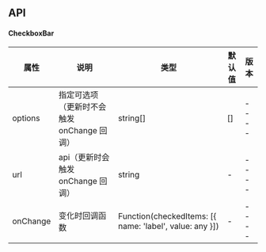 ## API

#### CheckboxBar

| 属性 | 说明 | 类型 | 默认值 | 版本 |
| - | - | - | - | - |
| options | 指定可选项（更新时不会触发 onChange 回调） | string[] | [] | ---- |
| url | api（更新时会触发 onChange 回调） | string | - | ---- |
| onChange | 变化时回调函数 | Function(checkedItems: \[{ name: 'label', value: any }]) | - | ---- |
